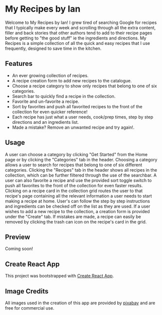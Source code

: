 # My Recipes by Ian

Welcome to My Recipes by Ian! I grew tired of searching Google for recipes that I typically make every week and scrolling through all the extra content, filler and back stories that other authors tend to add to their recipe pages before getting to "the good stuff" ie the ingredients and directions. My Recipes is a simple collection of all the quick and easy recipes that I use frequently, designed to save time in the kitchen.

## Features

<ul>
    <li>An ever growing collection of recipes.</li>
    <li>A recipe creation form to add new recipes to the catalogue.</li>
    <li>Choose a recipe category to show only recipes that belong to one of six categories.</li>
    <li>Search bar to quickly find a recipe in the collection.</li>
    <li>Favorite and un-favorite a recipe.</li>
    <li>Sort by favorites and push all favorited recipes to the front of the collection for even quicker reference!</li>
    <li>Each recipe has just what a user needs, cook/prep times, step by step directions and an ingredients list.</li>
    <li>Made a mistake? Remove an unwanted recipe and try again!.</li>
</ul>

## Usage

A user can choose a category by clicking "Get Started" from the Home page or by clicking the "Categories" tab in the header. Choosing a category allows a user to search for recipes that belong to one of six different categories. Clicking the "Recipes" tab in the header shows all recipes in the collection, which can be further filtered through the use of the searchbar. A user can also favorite a recipe and use the provided sort toggle switch to push all favorites to the front of the collection for even faster results. Clicking on a recipe card in the collection grid routes the user to that recipe's page containing all the relevant information a user needs to start making a recipe at home. User's can follow the step by step instructions and ingredients can be checked off on the list as they are used. If a user wishes to add a new recipe to the collection, a creation form is provided under the "Create" tab. If mistakes are made, a recipe can easily be removed by clicking the trash can icon on the recipe's card in the grid.

## Preview

Coming soon!

## Create React App

This project was bootstrapped with [Create React App](https://github.com/facebook/create-react-app).

## Image Credits

All images used in the creation of this app are provided by [pixabay](https://pixabay.com/) and are free for commercial use.